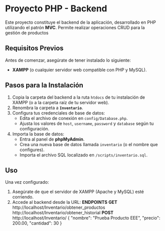 # Proyecto PHP - Backend

Este proyecto constituye el backend de la aplicación, desarrollado en PHP utilizando el patrón **MVC**. Permite realizar operaciones CRUD para la gestión de productos

## Requisitos Previos

Antes de comenzar, asegúrate de tener instalado lo siguiente:

- **XAMPP** (o cualquier servidor web compatible con PHP y MySQL).

## Pasos para la Instalación

1. Copia la carpeta del backend a la ruta `htdocs` de tu instalación de XAMPP (o a la carpeta raíz de tu servidor web).
2. Renombra la carpeta a **`Inventario`**.
3. Configura tus credenciales de base de datos:
   - Edita el archivo de conexión en `config/Database.php`.
   - Ajusta los valores de `host`, `username`, `password` y `database` según tu configuración.
4. Importa la base de datos:
   - Entra al panel de **phpMyAdmin**.
   - Crea una nueva base de datos llamada `inventario` (o el nombre que configures).
   - Importa el archivo SQL localizado en `/scripts/inventario.sql`.

## Uso

Una vez configurado:

1. Asegúrate de que el servidor de XAMPP (Apache y MySQL) esté corriendo.
2. Accede al backend desde la URL:
**ENDPOINTS**
  **GET**
    http://localhost/Inventario/obtener_productos
    http://localhost/Inventario/obtener_historial
    **POST**
    http://localhost/Inventario/
    {
    "nombre": "Prueba Producto EEE",
    "precio": 200.00,
    "cantidad": 30
  }

